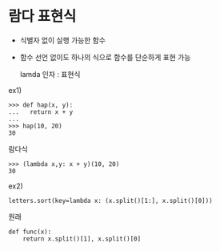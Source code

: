# 람다 표현식
- 식별자 없이 실행 가능한 함수
- 함수 선언 없이도 하나의 식으로 함수를 단순하게 표현 가능


    lamda 인자 : 표현식

ex1)

    >>> def hap(x, y):
    ...   return x + y
    ...
    >>> hap(10, 20)
    30

람다식

    >>> (lambda x,y: x + y)(10, 20)
    30  


ex2)

    letters.sort(key=lambda x: (x.split()[1:], x.split()[0]))

원래
    
    def func(x):
        return x.split()[1], x.split()[0]
